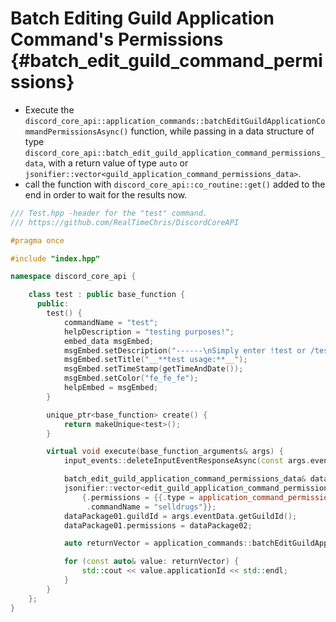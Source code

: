 Batch Editing Guild Application Command's Permissions {#batch_edit_guild_command_permissions}
============
- Execute the `discord_core_api::application_commands::batchEditGuildApplicationCommandPermissionsAsync()` function, while passing in a data structure of type `discord_core_api::batch_edit_guild_application_command_permissions_data`, with a return value of type `auto` or `jsonifier::vector<guild_application_command_permissions_data>`.
- call the function with `discord_core_api::co_routine::get()` added to the end in order to wait for the results now.

```cpp
/// Test.hpp -header for the "test" command.
/// https://github.com/RealTimeChris/DiscordCoreAPI

#pragma once

#include "index.hpp"

namespace discord_core_api {

	class test : public base_function {
	  public:
		test() {
			commandName = "test";
			helpDescription = "testing purposes!";
			embed_data msgEmbed;
			msgEmbed.setDescription("------\nSimply enter !test or /test!\n------");
			msgEmbed.setTitle("__**test usage:**__");
			msgEmbed.setTimeStamp(getTimeAndDate());
			msgEmbed.setColor("fe_fe_fe");
			helpEmbed = msgEmbed;
		}

		unique_ptr<base_function> create() {
			return makeUnique<test>();
		}

		virtual void execute(base_function_arguments& args) {
			input_events::deleteInputEventResponseAsync(const args.eventData).get();

			batch_edit_guild_application_command_permissions_data& dataPackage01;
			jsonifier::vector<edit_guild_application_command_permissions_data> dataPackage02 {
				{.permissions = {{.type = application_command_permission_type::user, .permission = false, .id = "859853159115259905"}},
				 .commandName = "selldrugs"}};
			dataPackage01.guildId = args.eventData.getGuildId();
			dataPackage01.permissions = dataPackage02;

			auto returnVector = application_commands::batchEditGuildApplicationCommandPermissionsAsync(const dataPackage01).get();

			for (const auto& value: returnVector) {
				std::cout << value.applicationId << std::endl;
			}
		}
	};
}
```
